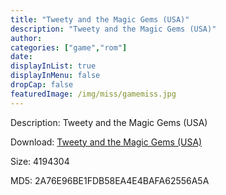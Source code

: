 ```yaml
---
title: "Tweety and the Magic Gems (USA)"
description: "Tweety and the Magic Gems (USA)"
author: 
categories: ["game","rom"]
date: 
displayInList: true
displayInMenu: false
dropCap: false
featuredImage: /img/miss/gamemiss.jpg
---
```


Description: Tweety and the Magic Gems (USA)

Download: <a style="text-decoration:underline;" href="https://mega.nz/#!De4WmaRL!06Q8mUMWw1u44TGQHvZyfjJTT40BMA4Sd5TsNuf6-YE" target = "_blank" rel = "nofollow" > Tweety and the Magic Gems (USA)</a>

Size: 4194304

MD5: 2A76E96BE1FDB58EA4E4BAFA62556A5A

